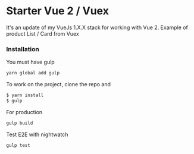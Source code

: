 # Starter Vue 2 / Vuex

It's an update of my VueJs 1.X.X stack for working with Vue 2.
Example of product List / Card from Vuex

### Installation

You must have gulp
```sh
yarn global add gulp 
```

To work on the project, clone the repo and

```sh
$ yarn install
$ gulp
```

For production

```sh
gulp build
```

Test E2E with nightwatch

```sh
gulp test
```
